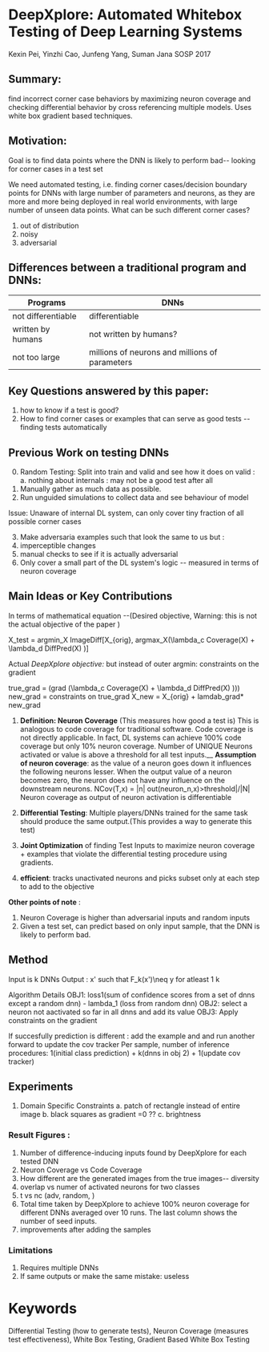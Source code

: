 # DeepXplore: Automated Whitebox Testing of Deep Learning Systems
Kexin Pei, Yinzhi Cao, Junfeng Yang, Suman Jana
SOSP 2017
## Summary:
find incorrect corner case behaviors by maximizing neuron coverage and checking differential behavior by cross referencing multiple models. Uses white box gradient based techniques.
## Motivation:
Goal is to find data points where the DNN is likely to perform bad-- looking for corner cases in a test set

We need automated testing, i.e. finding corner cases/decision boundary points for DNNs with large number of parameters and neurons, as they are more and more being deployed in real world environments, with large number of unseen data points. 
What can be such different corner cases?
1. out of distribution
2. noisy
3. adversarial

## Differences between a traditional program and DNNs:
| Programs  |  DNNs |
|---|---|
| not differentiable  | differentiable  |
|  written by humans | not written by humans?  |
| not too large  |  millions of neurons and millions of parameters |
## Key Questions answered by this paper:
1. how to know if a test is good?
2. How to find corner cases or examples that can serve as good tests -- finding tests automatically 

## Previous Work on testing DNNs

0. Random Testing: Split into train and valid and see how it does on valid :
  a. nothing about internals : may not be a good test after all
1. Manually gather as much data as possible. 
2. Run unguided simulations to collect data and see behaviour of model

Issue: Unaware of internal DL system, can only cover tiny fraction of all possible corner cases

3. Make adversaria examples such that look the same to us but : 
  1. imperceptible changes 
  2. manual checks to see if it is actually adversarial
  3. Only cover a small part of the DL system's logic -- measured in terms of neuron coverage
  
  
## Main Ideas or Key Contributions
In terms of mathematical equation --(Desired objective, Warning: this is not the actual objective of the paper )

X_test = argmin_X ImageDiff[X_{orig},  argmax_X(\lambda_c Coverage(X) + \lambda_d DiffPred(X)    )]

Actual *DeepXplore objective:*
but instead of outer argmin: constraints on the gradient 

true_grad = (grad (\lambda_c Coverage(X) + \lambda_d DiffPred(X)    )))
new_grad = constraints on true_grad
X_new = X_{orig} + lamdab_grad* new_grad
 1. __Definition: Neuron Coverage__ (This measures how good a test is)
This is analogous to code coverage for traditional software. Code coverage is not directly applicable. In fact, DL systems can achieve 100% code coverage but only 10% neuron coverage.
Number of UNIQUE Neurons activated or value is above a threshold for all test inputs.__ 
__Assumption of neuron coverage__: as the value of a neuron goes down it influences the following neurons lesser. When the output value of a neuron
becomes zero, the neuron does not have any influence on the
downstream neurons.
NCov(T,x) = |n| out(neuron_n,x)>threshold|/|N|
Neuron coverage as output of neuron activation 
is differentiable


2. __Differential Testing__: Multiple players/DNNs trained for the same task should produce the same output.(This provides a way to generate this test)
3. __Joint Optimization__ of finding Test Inputs to maximize neuron coverage + examples that violate the differential testing procedure using gradients. 
4. __efficient__: tracks unactivated neurons and picks subset only at each step to add to the objective 


__Other points of note__ :
1. Neuron Coverage is higher than adversarial inputs and random inputs
2. Given a test set, can predict based on only input sample, that the DNN is likely to perform bad. 


  
 ## Method
 Input is k DNNs 
 Output : x' such that F_k(x')\neq y for atleast 1 k 
 
 Algorithm Details
 OBJ1: loss1(sum of confidence scores from a set of dnns except a random dnn) - lambda_1 (loss from random dnn)
 OBJ2: select a neuron not aactivated so far in all dnns and add its value 
 OBJ3: Apply constraints on the gradient 
 
 If succesfully prediction is different : add the example and and run another forward to update the cov tracker 
 Per sample, number of inference procedures: 1(initial class prediction) + k(dnns in obj 2) + 1(update cov tracker)

## Experiments 

1. Domain Specific Constraints
  a. patch of rectangle instead of entire image
  b. black squares as gradient =0 ??
  c. brightness 

### Result Figures :
1. Number of difference-inducing inputs found by DeepXplore for each tested DNN
2. Neuron Coverage vs Code Coverage
3. How different are the generated images from the true images-- diversity 
4. overlap vs numer of activated neurons for two classes
5. t vs nc (adv, random, )
6. Total time taken by DeepXplore to achieve 100% neuron coverage for different DNNs averaged over 10 runs. The last
column shows the number of seed inputs.
7. improvements after adding the samples


### Limitations
1. Requires multiple DNNs
2. If same outputs or make the same mistake: useless

# Keywords
Differential Testing (how to generate tests), Neuron Coverage (measures test effectiveness), White Box Testing, Gradient Based White Box Testing

